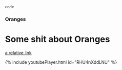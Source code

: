 `code`

### Oranges

# Some shit about Oranges

[a relative link](another-page.md)


<div class="embed-youtube">{% include youtubePlayer.html id="RHU4nXddLNU" %}</div>
